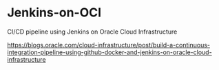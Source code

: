 # Jenkins-on-OCI
CI/CD pipeline using Jenkins on Oracle Cloud Infrastructure


https://blogs.oracle.com/cloud-infrastructure/post/build-a-continuous-integration-pipeline-using-github-docker-and-jenkins-on-oracle-cloud-infrastructure
